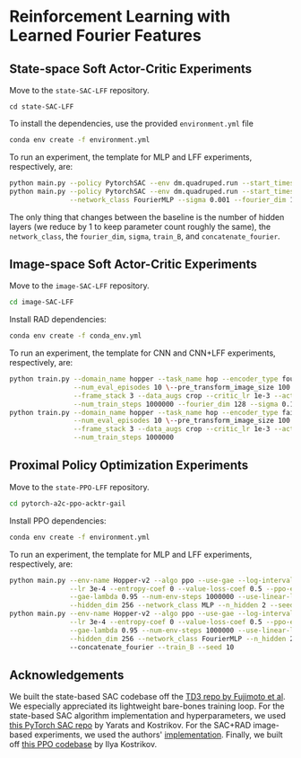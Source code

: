 # Reinforcement Learning with Learned Fourier Features


## State-space Soft Actor-Critic Experiments
Move to the `state-SAC-LFF` repository.
```
cd state-SAC-LFF
```
To install the dependencies, use the provided `environment.yml` file
```bash
conda env create -f environment.yml
```

To run an experiment, the template for MLP and LFF experiments, respectively, are:  
```bash
python main.py --policy PytorchSAC --env dm.quadruped.run --start_timesteps 5000 --hidden_dim 1024 --batch_size 1024 --n_hidden 3
python main.py --policy PytorchSAC --env dm.quadruped.run --start_timesteps 5000 --hidden_dim 1024 --batch_size 1024 --n_hidden 2 \
               --network_class FourierMLP --sigma 0.001 --fourier_dim 1024 --train_B --concatenate_fourier
```
The only thing that changes between the baseline is the number of hidden layers (we reduce by 1 to keep parameter count 
roughly the same), the `network_class`, the `fourier_dim`, `sigma`, `train_B`, and `concatenate_fourier`. 


## Image-space Soft Actor-Critic Experiments 
Move to the `image-SAC-LFF` repository. 
```bash
cd image-SAC-LFF
```

Install RAD dependencies: 
```bash
conda env create -f conda_env.yml
```

To run an experiment, the template for CNN and CNN+LFF experiments, respectively, are:  
```bash
python train.py --domain_name hopper --task_name hop --encoder_type fourier_pixel --action_repeat 4 \
                --num_eval_episodes 10 \--pre_transform_image_size 100 --image_size 84 --agent rad_sac \
                --frame_stack 3 --data_augs crop --critic_lr 1e-3 --actor_lr 1e-3 --eval_freq 10000 --batch_size 128 \
                --num_train_steps 1000000 --fourier_dim 128 --sigma 0.1 --train_B --concatenate_fourier
python train.py --domain_name hopper --task_name hop --encoder_type fair_pixel --action_repeat 4 \
                --num_eval_episodes 10 \--pre_transform_image_size 100 --image_size 84 --agent rad_sac \
                --frame_stack 3 --data_augs crop --critic_lr 1e-3 --actor_lr 1e-3 --eval_freq 10000 --batch_size 128 \
                --num_train_steps 1000000
```

## Proximal Policy Optimization Experiments 
Move to the `state-PPO-LFF` repository. 
```bash
cd pytorch-a2c-ppo-acktr-gail
```

Install PPO dependencies: 
```bash
conda env create -f environment.yml
```

To run an experiment, the template for MLP and LFF experiments, respectively, are:
```bash
python main.py --env-name Hopper-v2 --algo ppo --use-gae --log-interval 1 --num-steps 2048 --num-processes 1 \
               --lr 3e-4 --entropy-coef 0 --value-loss-coef 0.5 --ppo-epoch 10 --num-mini-batch 32 --gamma 0.99 \
               --gae-lambda 0.95 --num-env-steps 1000000 --use-linear-lr-decay --use-proper-time-limits \
               --hidden_dim 256 --network_class MLP --n_hidden 2 --seed 10
python main.py --env-name Hopper-v2 --algo ppo --use-gae --log-interval 1 --num-steps 2048 --num-processes 1 \
               --lr 3e-4 --entropy-coef 0 --value-loss-coef 0.5 --ppo-epoch 10 --num-mini-batch 32 --gamma 0.99 \
               --gae-lambda 0.95 --num-env-steps 1000000 --use-linear-lr-decay --use-proper-time-limits \
               --hidden_dim 256 --network_class FourierMLP --n_hidden 2 --sigma 0.01 --fourier_dim 64 \ 
               --concatenate_fourier --train_B --seed 10
```

## Acknowledgements
We built the state-based SAC codebase off the [TD3 repo by Fujimoto et al](https://github.com/sfujim/TD3). We especially 
appreciated its lightweight bare-bones training loop. For the state-based SAC algorithm implementation and hyperparameters, we used 
[this PyTorch SAC repo](https://github.com/denisyarats/pytorch_sac) by Yarats and Kostrikov. For the SAC+RAD image-based experiments, 
we used the authors' [implementation](https://github.com/MishaLaskin/rad). Finally, we built off 
[this PPO codebase](https://github.com/ikostrikov/pytorch-a2c-ppo-acktr-gail) by Ilya Kostrikov. 
